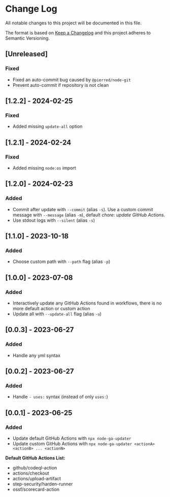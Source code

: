 # Change Log

All notable changes to this project will be documented in this file.

The format is based on [Keep a Changelog](http://keepachangelog.com/) and this project adheres to Semantic Versioning.

## [Unreleased]

### Fixed

- Fixed an auto-commit bug caused by `@pierred/node-git`
- Prevent auto-commit if repository is not clean

## [1.2.2] - 2024-02-25

### Fixed

- Added missing `update-all` option

## [1.2.1] - 2024-02-24

### Fixed

- Added missing `node:os` import

## [1.2.0] - 2024-02-23

### Added

- Commit after update with `--commit` (alias `-s`). Use a custom commit message with `--message` (alias `-m`), default *chore: update GitHub Actions*.
- Use stdout logs with `--silent` (alias `-s`)

## [1.1.0] - 2023-10-18

### Added

- Choose custom path with `--path` flag (alias `-p`)

## [1.0.0] - 2023-07-08

### Added

- Interactively update any GitHub Actions found in workflows, there is no more default action or custom action
- Update all with `--update-all` flag (alias `-u`)

## [0.0.3] - 2023-06-27

### Added

- Handle any yml syntax

## [0.0.2] - 2023-06-27

### Added

- Handle `- uses:` syntax (instead of only `uses:`)

## [0.0.1] - 2023-06-25

### Added

- Update default GitHub Actions with `npx node-ga-updater`
- Update custom GitHub Actions with `npx node-ga-updater <actionA> <actionB> ... <actionN>`

**Default GitHub Actions List:**
- github/codeql-action
- actions/checkout
- actions/upload-artifact
- step-security/harden-runner
- ossf/scorecard-action
